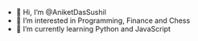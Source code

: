 - 👋 Hi, I’m @AniketDasSushil
- 👀 I’m interested in Programming, Finance and Chess
- 🌱 I’m currently learning Python and JavaScript

<!---
AniketDasSushil/AniketDasSushil is a ✨ special ✨ repository because its `README.md` (this file) appears on your GitHub profile.
You can click the Preview link to take a look at your changes.
--->

